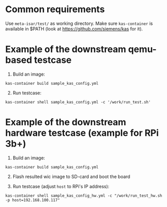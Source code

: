 # Common requirements

Use `meta-isar/test/` as working directory. Make sure `kas-container` is
available in $PATH (look at https://github.com/siemens/kas for it).

# Example of the downstream qemu-based testcase

1. Build an image:

```
kas-container build sample_kas_config.yml
```

2. Run testcase:

```
kas-container shell sample_kas_config.yml -c '/work/run_test.sh'
```

# Example of the downstream hardware testcase (example for RPi 3b+)

1. Build an image:

```
kas-container build sample_kas_config.yml
```

2. Flash resulted wic image to SD-card and boot the board

3. Run testcase (adjust `host` to RPi's IP address):

```
kas-container shell sample_kas_config_hw.yml -c "/work/run_test_hw.sh -p host=192.168.100.117"
```
